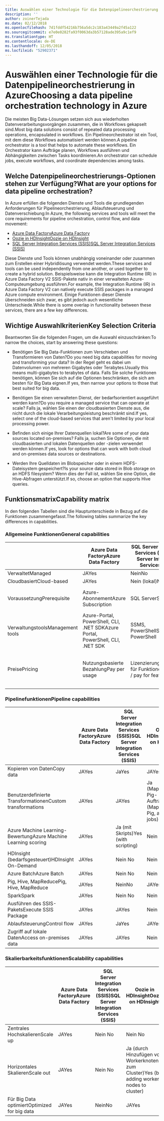 ```yaml
---
title: Auswählen einer Technologie für die Datenpipelineorchestrierung
description: ''
author: zoinerTejada
ms.date: 02/12/2018
ms.openlocfilehash: 7d1fddf54216b756a5dc2c183a43449a2f45a122
ms.sourcegitcommit: e7e0e0282fa93f0063da3b57128ade395a9c1ef9
ms.translationtype: HT
ms.contentlocale: de-DE
ms.lasthandoff: 12/05/2018
ms.locfileid: "52902371"
---
```

# <a name="choosing-a-data-pipeline-orchestration-technology-in-azure"></a><span data-ttu-id="68146-102">Auswählen einer Technologie für die Datenpipelineorchestrierung in Azure</span><span class="sxs-lookup"><span data-stu-id="68146-102">Choosing a data pipeline orchestration technology in Azure</span></span>

<span data-ttu-id="68146-103">Die meisten Big Data-Lösungen setzen sich aus wiederholten Datenverarbeitungsvorgängen zusammen, die in Workflows gekapselt sind.</span><span class="sxs-lookup"><span data-stu-id="68146-103">Most big data solutions consist of repeated data processing operations, encapsulated in workflows.</span></span> <span data-ttu-id="68146-104">Ein Pipelineorchestrator ist ein Tool, mit dem diese Workflows automatisiert werden können.</span><span class="sxs-lookup"><span data-stu-id="68146-104">A pipeline orchestrator is a tool that helps to automate these workflows.</span></span> <span data-ttu-id="68146-105">Ein Orchestrator kann Aufträge planen, Workflows ausführen und Abhängigkeiten zwischen Tasks koordinieren.</span><span class="sxs-lookup"><span data-stu-id="68146-105">An orchestrator can schedule jobs, execute workflows, and coordinate dependencies among tasks.</span></span>

## <a name="what-are-your-options-for-data-pipeline-orchestration"></a><span data-ttu-id="68146-106">Welche Datenpipelineorchestrierungs-Optionen stehen zur Verfügung?</span><span class="sxs-lookup"><span data-stu-id="68146-106">What are your options for data pipeline orchestration?</span></span>

<span data-ttu-id="68146-107">In Azure erfüllen die folgenden Dienste und Tools die grundlegenden Anforderungen für Pipelineorchestrierung, Ablaufsteuerung und Datenverschiebung:</span><span class="sxs-lookup"><span data-stu-id="68146-107">In Azure, the following services and tools will meet the core requirements for pipeline orchestration, control flow, and data movement:</span></span>

- [<span data-ttu-id="68146-108">Azure Data Factory</span><span class="sxs-lookup"><span data-stu-id="68146-108">Azure Data Factory</span></span>](/azure/data-factory/)
- [<span data-ttu-id="68146-109">Oozie in HDInsight</span><span class="sxs-lookup"><span data-stu-id="68146-109">Oozie on HDInsight</span></span>](/azure/hdinsight/hdinsight-use-oozie-linux-mac)
- [<span data-ttu-id="68146-110">SQL Server Integration Services (SSIS)</span><span class="sxs-lookup"><span data-stu-id="68146-110">SQL Server Integration Services (SSIS)</span></span>](/sql/integration-services/sql-server-integration-services)

<span data-ttu-id="68146-111">Diese Dienste und Tools können unabhängig voneinander oder zusammen zum Erstellen einer Hybridlösung verwendet werden.</span><span class="sxs-lookup"><span data-stu-id="68146-111">These services and tools can be used independently from one another, or used together to create a hybrid solution.</span></span> <span data-ttu-id="68146-112">Beispielsweise kann die Integration Runtime (IR) in Azure Data Factory V2 SSIS-Pakete nativ in einer verwalteten Azure-Computeumgebung ausführen.</span><span class="sxs-lookup"><span data-stu-id="68146-112">For example, the Integration Runtime (IR) in Azure Data Factory V2 can natively execute SSIS packages in a managed Azure compute environment.</span></span> <span data-ttu-id="68146-113">Einige Funktionen dieser Dienste überschneiden sich zwar, es gibt jedoch auch wesentliche Unterschiede.</span><span class="sxs-lookup"><span data-stu-id="68146-113">While there is some overlap in functionality between these services, there are a few key differences.</span></span>

## <a name="key-selection-criteria"></a><span data-ttu-id="68146-114">Wichtige Auswahlkriterien</span><span class="sxs-lookup"><span data-stu-id="68146-114">Key Selection Criteria</span></span>

<span data-ttu-id="68146-115">Beantworten Sie die folgenden Fragen, um die Auswahl einzuschränken:</span><span class="sxs-lookup"><span data-stu-id="68146-115">To narrow the choices, start by answering these questions:</span></span>

- <span data-ttu-id="68146-116">Benötigen Sie Big Data-Funktionen zum Verschieben und Transformieren von Daten?</span><span class="sxs-lookup"><span data-stu-id="68146-116">Do you need big data capabilities for moving and transforming your data?</span></span> <span data-ttu-id="68146-117">In der Regel geht es dabei um Datenvolumen von mehreren Gigabytes oder Terabytes.</span><span class="sxs-lookup"><span data-stu-id="68146-117">Usually this means multi-gigabytes to terabytes of data.</span></span> <span data-ttu-id="68146-118">Falls Sie solche Funktionen benötigen, können Sie sich auf die Optionen beschränken, die sich am besten für Big Data eignen.</span><span class="sxs-lookup"><span data-stu-id="68146-118">If yes, then narrow your options to those that best suited for big data.</span></span>

- <span data-ttu-id="68146-119">Benötigen Sie einen verwalteten Dienst, der bedarfsorientiert ausgeführt werden kann?</span><span class="sxs-lookup"><span data-stu-id="68146-119">Do you require a managed service that can operate at scale?</span></span> <span data-ttu-id="68146-120">Falls ja, wählen Sie einen der cloudbasierten Dienste aus, die nicht durch die lokale Verarbeitungsleistung beschränkt sind.</span><span class="sxs-lookup"><span data-stu-id="68146-120">If yes, select one of the cloud-based services that aren't limited by your local processing power.</span></span>

- <span data-ttu-id="68146-121">Befinden sich einige Ihrer Datenquellen lokal?</span><span class="sxs-lookup"><span data-stu-id="68146-121">Are some of your data sources located on-premises?</span></span> <span data-ttu-id="68146-122">Falls ja, suchen Sie Optionen, die mit cloudbasierten und lokalen Datenquellen oder -zielen verwendet werden können.</span><span class="sxs-lookup"><span data-stu-id="68146-122">If yes, look for options that can work with both cloud and on-premises data sources or destinations.</span></span>

- <span data-ttu-id="68146-123">Werden Ihre Quelldaten im Blobspeicher oder in einem HDFS-Dateisystem gespeichert?</span><span class="sxs-lookup"><span data-stu-id="68146-123">Is your source data stored in Blob storage on an HDFS filesystem?</span></span> <span data-ttu-id="68146-124">Wenn dies der Fall ist, wählen Sie eine Option, die Hive-Abfragen unterstützt.</span><span class="sxs-lookup"><span data-stu-id="68146-124">If so, choose an option that supports Hive queries.</span></span>

## <a name="capability-matrix"></a><span data-ttu-id="68146-125">Funktionsmatrix</span><span class="sxs-lookup"><span data-stu-id="68146-125">Capability matrix</span></span>

<span data-ttu-id="68146-126">In den folgenden Tabellen sind die Hauptunterschiede in Bezug auf die Funktionen zusammengefasst.</span><span class="sxs-lookup"><span data-stu-id="68146-126">The following tables summarize the key differences in capabilities.</span></span>

### <a name="general-capabilities"></a><span data-ttu-id="68146-127">Allgemeine Funktionen</span><span class="sxs-lookup"><span data-stu-id="68146-127">General capabilities</span></span>

| | <span data-ttu-id="68146-128">Azure Data Factory</span><span class="sxs-lookup"><span data-stu-id="68146-128">Azure Data Factory</span></span> | <span data-ttu-id="68146-129">SQL Server Integration Services (SSIS)</span><span class="sxs-lookup"><span data-stu-id="68146-129">SQL Server Integration Services (SSIS)</span></span> | <span data-ttu-id="68146-130">Oozie in HDInsight</span><span class="sxs-lookup"><span data-stu-id="68146-130">Oozie on HDInsight</span></span>
| --- | --- | --- | --- |
| <span data-ttu-id="68146-131">Verwaltet</span><span class="sxs-lookup"><span data-stu-id="68146-131">Managed</span></span> | <span data-ttu-id="68146-132">JA</span><span class="sxs-lookup"><span data-stu-id="68146-132">Yes</span></span> | <span data-ttu-id="68146-133">Nein</span><span class="sxs-lookup"><span data-stu-id="68146-133">No</span></span> | <span data-ttu-id="68146-134">JA</span><span class="sxs-lookup"><span data-stu-id="68146-134">Yes</span></span> |
| <span data-ttu-id="68146-135">Cloudbasiert</span><span class="sxs-lookup"><span data-stu-id="68146-135">Cloud-based</span></span> | <span data-ttu-id="68146-136">JA</span><span class="sxs-lookup"><span data-stu-id="68146-136">Yes</span></span> | <span data-ttu-id="68146-137">Nein (lokal)</span><span class="sxs-lookup"><span data-stu-id="68146-137">No (local)</span></span> | <span data-ttu-id="68146-138">JA</span><span class="sxs-lookup"><span data-stu-id="68146-138">Yes</span></span> |
| <span data-ttu-id="68146-139">Voraussetzung</span><span class="sxs-lookup"><span data-stu-id="68146-139">Prerequisite</span></span> | <span data-ttu-id="68146-140">Azure-Abonnement</span><span class="sxs-lookup"><span data-stu-id="68146-140">Azure Subscription</span></span> | <span data-ttu-id="68146-141">SQL Server</span><span class="sxs-lookup"><span data-stu-id="68146-141">SQL Server</span></span>  | <span data-ttu-id="68146-142">Azure-Abonnement, HDInsight-Cluster</span><span class="sxs-lookup"><span data-stu-id="68146-142">Azure Subscription, HDInsight cluster</span></span> |
| <span data-ttu-id="68146-143">Verwaltungstools</span><span class="sxs-lookup"><span data-stu-id="68146-143">Management tools</span></span> | <span data-ttu-id="68146-144">Azure-Portal, PowerShell, CLI, .NET SDK</span><span class="sxs-lookup"><span data-stu-id="68146-144">Azure Portal, PowerShell, CLI, .NET SDK</span></span> | <span data-ttu-id="68146-145">SSMS, PowerShell</span><span class="sxs-lookup"><span data-stu-id="68146-145">SSMS, PowerShell</span></span> | <span data-ttu-id="68146-146">Bash-Shell, Oozie-REST-API, Oozie-Webbenutzeroberfläche</span><span class="sxs-lookup"><span data-stu-id="68146-146">Bash shell, Oozie REST API, Oozie web UI</span></span> |
| <span data-ttu-id="68146-147">Preise</span><span class="sxs-lookup"><span data-stu-id="68146-147">Pricing</span></span> | <span data-ttu-id="68146-148">Nutzungsbasierte Bezahlung</span><span class="sxs-lookup"><span data-stu-id="68146-148">Pay per usage</span></span> | <span data-ttu-id="68146-149">Lizenzierung/Bezahlung für Funktionen</span><span class="sxs-lookup"><span data-stu-id="68146-149">Licensing / pay for features</span></span> | <span data-ttu-id="68146-150">Keine Zusatzgebühren (nur Gebühren für die Ausführung des HDInsight-Clusters)</span><span class="sxs-lookup"><span data-stu-id="68146-150">No additional charge on top of running the HDInsight cluster</span></span> |

### <a name="pipeline-capabilities"></a><span data-ttu-id="68146-151">Pipelinefunktionen</span><span class="sxs-lookup"><span data-stu-id="68146-151">Pipeline capabilities</span></span>

| | <span data-ttu-id="68146-152">Azure Data Factory</span><span class="sxs-lookup"><span data-stu-id="68146-152">Azure Data Factory</span></span> | <span data-ttu-id="68146-153">SQL Server Integration Services (SSIS)</span><span class="sxs-lookup"><span data-stu-id="68146-153">SQL Server Integration Services (SSIS)</span></span> | <span data-ttu-id="68146-154">Oozie in HDInsight</span><span class="sxs-lookup"><span data-stu-id="68146-154">Oozie on HDInsight</span></span>
| --- | --- | --- | --- |
| <span data-ttu-id="68146-155">Kopieren von Daten</span><span class="sxs-lookup"><span data-stu-id="68146-155">Copy data</span></span> | <span data-ttu-id="68146-156">JA</span><span class="sxs-lookup"><span data-stu-id="68146-156">Yes</span></span> | <span data-ttu-id="68146-157">Ja</span><span class="sxs-lookup"><span data-stu-id="68146-157">Yes</span></span> | <span data-ttu-id="68146-158">JA</span><span class="sxs-lookup"><span data-stu-id="68146-158">Yes</span></span> |
| <span data-ttu-id="68146-159">Benutzerdefinierte Transformationen</span><span class="sxs-lookup"><span data-stu-id="68146-159">Custom transformations</span></span> | <span data-ttu-id="68146-160">JA</span><span class="sxs-lookup"><span data-stu-id="68146-160">Yes</span></span> | <span data-ttu-id="68146-161">JA</span><span class="sxs-lookup"><span data-stu-id="68146-161">Yes</span></span> | <span data-ttu-id="68146-162">Ja (MapReduce-, Pig- und Hive-Aufträge)</span><span class="sxs-lookup"><span data-stu-id="68146-162">Yes (MapReduce, Pig, and Hive jobs)</span></span> |
| <span data-ttu-id="68146-163">Azure Machine Learning-Bewertung</span><span class="sxs-lookup"><span data-stu-id="68146-163">Azure Machine Learning scoring</span></span> | <span data-ttu-id="68146-164">JA</span><span class="sxs-lookup"><span data-stu-id="68146-164">Yes</span></span> | <span data-ttu-id="68146-165">Ja (mit Skripts)</span><span class="sxs-lookup"><span data-stu-id="68146-165">Yes (with scripting)</span></span> | <span data-ttu-id="68146-166">Nein </span><span class="sxs-lookup"><span data-stu-id="68146-166">No</span></span> |
| <span data-ttu-id="68146-167">HDInsight (bedarfsgesteuert)</span><span class="sxs-lookup"><span data-stu-id="68146-167">HDInsight On-Demand</span></span> | <span data-ttu-id="68146-168">JA</span><span class="sxs-lookup"><span data-stu-id="68146-168">Yes</span></span> | <span data-ttu-id="68146-169">Nein </span><span class="sxs-lookup"><span data-stu-id="68146-169">No</span></span> | <span data-ttu-id="68146-170">Nein </span><span class="sxs-lookup"><span data-stu-id="68146-170">No</span></span> |
| <span data-ttu-id="68146-171">Azure Batch</span><span class="sxs-lookup"><span data-stu-id="68146-171">Azure Batch</span></span> | <span data-ttu-id="68146-172">JA</span><span class="sxs-lookup"><span data-stu-id="68146-172">Yes</span></span> | <span data-ttu-id="68146-173">Nein </span><span class="sxs-lookup"><span data-stu-id="68146-173">No</span></span> | <span data-ttu-id="68146-174">Nein </span><span class="sxs-lookup"><span data-stu-id="68146-174">No</span></span> |
| <span data-ttu-id="68146-175">Pig, Hive, MapReduce</span><span class="sxs-lookup"><span data-stu-id="68146-175">Pig, Hive, MapReduce</span></span> | <span data-ttu-id="68146-176">JA</span><span class="sxs-lookup"><span data-stu-id="68146-176">Yes</span></span> | <span data-ttu-id="68146-177">Nein</span><span class="sxs-lookup"><span data-stu-id="68146-177">No</span></span> | <span data-ttu-id="68146-178">JA</span><span class="sxs-lookup"><span data-stu-id="68146-178">Yes</span></span> |
| <span data-ttu-id="68146-179">Spark</span><span class="sxs-lookup"><span data-stu-id="68146-179">Spark</span></span> | <span data-ttu-id="68146-180">JA</span><span class="sxs-lookup"><span data-stu-id="68146-180">Yes</span></span> | <span data-ttu-id="68146-181">Nein </span><span class="sxs-lookup"><span data-stu-id="68146-181">No</span></span> | <span data-ttu-id="68146-182">Nein </span><span class="sxs-lookup"><span data-stu-id="68146-182">No</span></span> |
| <span data-ttu-id="68146-183">Ausführen des SSIS-Pakets</span><span class="sxs-lookup"><span data-stu-id="68146-183">Execute SSIS Package</span></span> | <span data-ttu-id="68146-184">JA</span><span class="sxs-lookup"><span data-stu-id="68146-184">Yes</span></span> | <span data-ttu-id="68146-185">JA</span><span class="sxs-lookup"><span data-stu-id="68146-185">Yes</span></span> | <span data-ttu-id="68146-186">Nein </span><span class="sxs-lookup"><span data-stu-id="68146-186">No</span></span> |
| <span data-ttu-id="68146-187">Ablaufsteuerung</span><span class="sxs-lookup"><span data-stu-id="68146-187">Control flow</span></span> | <span data-ttu-id="68146-188">JA</span><span class="sxs-lookup"><span data-stu-id="68146-188">Yes</span></span> | <span data-ttu-id="68146-189">Ja</span><span class="sxs-lookup"><span data-stu-id="68146-189">Yes</span></span> | <span data-ttu-id="68146-190">JA</span><span class="sxs-lookup"><span data-stu-id="68146-190">Yes</span></span> |
| <span data-ttu-id="68146-191">Zugriff auf lokale Daten</span><span class="sxs-lookup"><span data-stu-id="68146-191">Access on-premises data</span></span> | <span data-ttu-id="68146-192">JA</span><span class="sxs-lookup"><span data-stu-id="68146-192">Yes</span></span> | <span data-ttu-id="68146-193">JA</span><span class="sxs-lookup"><span data-stu-id="68146-193">Yes</span></span> | <span data-ttu-id="68146-194">Nein </span><span class="sxs-lookup"><span data-stu-id="68146-194">No</span></span> |

### <a name="scalability-capabilities"></a><span data-ttu-id="68146-195">Skalierbarkeitsfunktionen</span><span class="sxs-lookup"><span data-stu-id="68146-195">Scalability capabilities</span></span>

| | <span data-ttu-id="68146-196">Azure Data Factory</span><span class="sxs-lookup"><span data-stu-id="68146-196">Azure Data Factory</span></span> | <span data-ttu-id="68146-197">SQL Server Integration Services (SSIS)</span><span class="sxs-lookup"><span data-stu-id="68146-197">SQL Server Integration Services (SSIS)</span></span> | <span data-ttu-id="68146-198">Oozie in HDInsight</span><span class="sxs-lookup"><span data-stu-id="68146-198">Oozie on HDInsight</span></span>
| --- | --- | --- | --- |
| <span data-ttu-id="68146-199">Zentrales Hochskalieren</span><span class="sxs-lookup"><span data-stu-id="68146-199">Scale up</span></span> | <span data-ttu-id="68146-200">JA</span><span class="sxs-lookup"><span data-stu-id="68146-200">Yes</span></span> | <span data-ttu-id="68146-201">Nein </span><span class="sxs-lookup"><span data-stu-id="68146-201">No</span></span> | <span data-ttu-id="68146-202">Nein </span><span class="sxs-lookup"><span data-stu-id="68146-202">No</span></span> |
| <span data-ttu-id="68146-203">Horizontales Skalieren</span><span class="sxs-lookup"><span data-stu-id="68146-203">Scale out</span></span> | <span data-ttu-id="68146-204">JA</span><span class="sxs-lookup"><span data-stu-id="68146-204">Yes</span></span> | <span data-ttu-id="68146-205">Nein </span><span class="sxs-lookup"><span data-stu-id="68146-205">No</span></span> | <span data-ttu-id="68146-206">Ja (durch Hinzufügen von Workerknoten zum Cluster)</span><span class="sxs-lookup"><span data-stu-id="68146-206">Yes (by adding worker nodes to cluster)</span></span> |
| <span data-ttu-id="68146-207">Für Big Data optimiert</span><span class="sxs-lookup"><span data-stu-id="68146-207">Optimized for big data</span></span> | <span data-ttu-id="68146-208">JA</span><span class="sxs-lookup"><span data-stu-id="68146-208">Yes</span></span> | <span data-ttu-id="68146-209">Nein</span><span class="sxs-lookup"><span data-stu-id="68146-209">No</span></span> | <span data-ttu-id="68146-210">JA</span><span class="sxs-lookup"><span data-stu-id="68146-210">Yes</span></span> |

